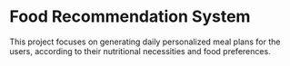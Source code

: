 # Food Recommendation System
 This project focuses on generating daily personalized meal plans for the users, according to their nutritional necessities and food preferences.
